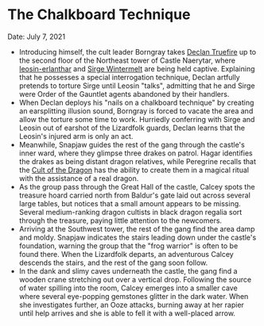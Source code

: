# The Chalkboard Technique

Date: July 7, 2021

- Introducing himself, the cult leader Borngray takes [Declan Truefire](../Characters/Declan%20Truefire/%21index.md) up to the second floor of the Northeast tower of Castle Naerytar, where [leosin-erlanthar](../npcs/leosin-erlanthar.md) and [Sirge Wintermelt](../Characters/Sirge%20Wintermelt/%21index.md) are being held captive. Explaining that he possesses a special interrogation technique, Declan artfully pretends to torture Sirge until Leosin "talks", admitting that he and Sirge were Order of the Gauntlet agents abandoned by their handlers.
- When Declan deploys his "nails on a chalkboard technique" by creating an earsplitting illusion sound, Borngray is forced to vacate the area and allow the torture some time to work. Hurriedly conferring with Sirge and Leosin out of earshot of the Lizardfolk guards, Declan learns that the Leosin's injured arm is only an act.
- Meanwhile, Snapjaw guides the rest of the gang through the castle's inner ward, where they glimpse three drakes on patrol. Hagar identifies the drakes as being distant dragon relatives, while Peregrine recalls that the [Cult of the Dragon](../factions/Cult%20of%20the%20Dragon.md) has the ability to create them in a magical ritual with the assistance of a real dragon.
- As the group pass through the Great Hall of the castle, Calcey spots the treasure hoard carried north from Baldur's gate laid out across several large tables, but notices that a small amount appears to be missing. Several medium-ranking dragon cultists in black dragon regalia sort through the treasure, paying little attention to the newcomers.
- Arriving at the Southwest tower, the rest of the gang find the area damp and moldy. Snapjaw indicates the stairs leading down under the castle's foundation, warning the group that the "frog warrior" is often to be found there. When the Lizardfolk departs, an adventurous Calcey descends the stairs, and the rest of the gang soon follow.
- In the dank and slimy caves underneath the castle, the gang find a wooden crane stretching out over a vertical drop. Following the source of water spilling into the room, Calcey emerges into a smaller cave where several eye-popping gemstones glitter in the dark water. When she investigates further, an Ooze attacks, burning away at her rapier until help arrives and she is able to fell it with a well-placed arrow.